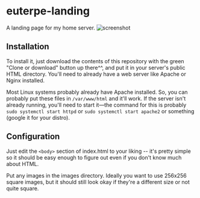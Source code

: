 # euterpe-landing
A landing page for my home server.
![screenshot](https://i.imgur.com/XuVbCkl.png)

## Installation
To install it, just download the contents of this repository with the green "Clone or download" button up there^^, and put it in your server's public HTML directory. You'll need to already have a web server like Apache or Nginx installed.

Most Linux systems probably already have Apache installed. So, you can probably put these files in `/var/www/html` and it'll work. If the server isn't already running, you'll need to start it—the command for this is probably `sudo systemctl start httpd` or `sudo systemctl start apache2` or something (google it for your distro).

## Configuration
Just edit the `<body>` section of index.html to your liking -- it's pretty simple so it should be easy enough to figure out even if you don't know much about HTML.

Put any images in the images directory. Ideally you want to use 256x256 square images, but it should still look okay if they're a different size or not quite square.
